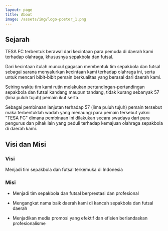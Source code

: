 ```yaml
---
layout: page
title: About
image: /assets/img/logo-poster_1.png
---
```



## Sejarah
TESA FC terbentuk berawal dari kecintaan para pemuda di daerah kami terhadap olahraga, khususnya sepakbola dan futsal.

Dari kecintaan itulah muncul gagasan membentuk tim sepakbola dan futsal sebagai sarana menyalurkan kecintaan kami terhadap olahraga ini, serta untuk mencari bibit-bibit pemain berkualitas yang berasal dari daerah kami.

Seiring waktu tim kami rutin melakukan pertandingan-pertandingan sepakbola dan futsal kandang maupun tandang, tidak kurang sebanyak 57 (lima puluh tujuh) pemain ikut serta.

Sebagai pembinaan lanjutan terhadap 57 (lima puluh tujuh) pemain tersebut maka terbentuklah wadah yang menaungi para pemain tersebut yakni "TESA FC" dimana pembinaan ini dilakukan secara swadaya dari para pengurus dan pihak lain yang peduli terhadap kemajuan olahraga sepakbola di daerah kami.

## Visi dan Misi
### Visi
Menjadi tim sepakbola dan futsal terkemuka di Indonesia

### Misi
- Menjadi tim sepakbola dan futsal berprestasi dan profesional

- Mengangkat nama baik daerah kami di kancah sepakbola dan futsal daerah

- Menjadikan media promosi yang efektif dan efisien berlandaskan profesionalisme
